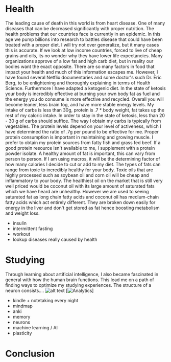 # Health
The leading cause of death in this world is from heart disease.  One of many diseases that can be decreased significantly with proper nutrition.  The health problems that our countries face is currently in an epidemic.  In this age we pump billions into research to battles disease that could have been treated with a proper diet.  I will try not over generalize, but it many cases this is accurate.  If we look at low income countries, forced to live of cheap grains and oils, its no wonder why they have lower life expectancies.  Many organizations approve of a low fat and high carb diet, but in reality our bodies want the exact opposite.  There are so many factors in food that impact your health and much of this information escapes me.  However, I have found several Netflix documentaries and some doctor's such Dr. Eric Berg, to be enlightening and thoroughly explaining in terms of Health Science.  Furthermore I have adapted a ketogenic diet.  In the state of ketosis your body is incredibly effective at burning your own body fat as fuel and the energy you do consume is more effective and recycled.  Overall you will become leaner, less brain fog, and have more stable energy levels.  My intake of carbs is less than 30g, protein is .7 * body weight, fat takes up the rest of my caloric intake.  In order to stay in the state of ketosis, less than 20 - 30 g of carbs should suffice.  The way I obtain my carbs is typically from vegetables.  The protein levels depend on your level of activeness, which I have determined the ratio of .7g per pound to be effective for me.  Proper protein consumption is important in maintaining and growing muscle.  I prefer to obtain my protein sources from fatty fish and grass fed beef.  If a good protein resource isn't available to me, I supplement with a protein powder isolate.  A healthy amount of fat is important, this can vary from person to person.  If I am using macros, it will be the determining factor of how many calories I decide to cut or add to my diet.  The types of fats can range from toxic to incredibly healthy for your body.  Toxic oils that are highly processed such as soybean oil and corn oil will be cheap and inflammatory to your body.  The healthiest oil on the market that is still very well priced would be coconut oil with its large amount of saturated fats which we have heard are unhealthy.  However we are used to seeing saturated fat as long chain fatty acids and coconut oil has medium-chain fatty acids which act entirely different. They are broken down easily for energy in the liver and don't get stored as fat hence boosting metabolism and weight loss.

- insulin
- intermittent fasting
- workout
- lookup diseases really caused by health

# Studying
Through learning about artificial intelligence, I also became fascinated in general with how the human brain functions.  This lead me on a path of finding ways to optimize my studying experiences.  The structure of a neuron consists....
![alt text](https://github.com/connorhamm/connorhamm.github.io/master/path/to/img.png)
[![Analytics](https://ga-beacon.appspot.com/UA-73784599-1/welcome-page)]

- kindle + notetaking every night
- mindmap
- anki
- memory
- neurons
- machine learning / AI
- plasticity

# Conclusion  
